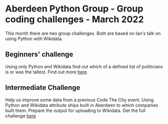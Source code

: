 # Aberdeen Python Group - Group coding challenges - March 2022

This month there are two group challenges. Both are based on Ian's talk on using Python with Wikidata. 

## Beginners' challenge

Using only Python and Wikidata find out which of a defined list of politicians is or was the tallest. Find out more [here](https://github.com/PythonAberdeen/user_group/tree/master/2022-03/beginner)

## Intermediate Challenge

Help us improve some data from a previous Code The City event. Using Python and Wikidata attribute ships built in Aberdeen to which companies built them. Prepare the output for uploading to Wikidata. Get the full challenge [here](https://github.com/PythonAberdeen/user_group/tree/master/2022-03/intermediate)

